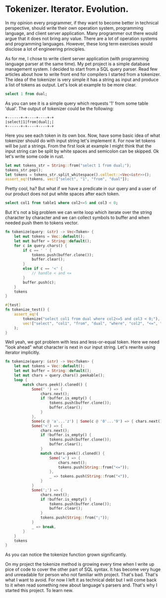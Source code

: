 # Tokenizer. Iterator. Evolution.

In my opinion every programmer, if they want to become better in technical perspective, should write their own operation system, programming language, and client server application. Many programmer out there would argue that it does not bring any value. There are a lot of operation systems and programming languages. However, these long term exercises would disclose a lot of engineering principles.

As for me, I chose to write client server application (with programming language parser at the same time). My pet project is a simple database management system. I decided to start from a SQL query parser. Read few articles about how to write front end for compilers I started from a tokenizer. The idea of the tokenizer is very simple it has a string as input and produce a list of tokens as output. Let's look at example to be more clear.

```sql
select 1 from dual;
```

As you can see it is a simple query which requests '1' from some table 'dual'. The output of tokenizer could be the following:

```
+------+-+----+----+-+
|select|1|from|dual|;|
+------+-+----+----+-+
```

Here you see each token in its own box. Now, have some basic idea of what tokenizer should do with input string let's implement it. For now let tokens will be just a strings. From the first look at example I might think that the input string can be split by white spaces and semicolon can be skipped. Ok let's write some code in rust.

```rust
let mut tokens_str = String::from("select 1 from dual;");
tokens_str.pop();
let tokens = tokens_str.split_whitespace().collect::<Vec<&str>>();
assert_eq!(tokens, vec!["select", "1", "from", "dual"]);
```

Pretty cool, ha? But what if we have a predicate in our query and a user of our product does not put white spaces after each token.

```sql
select col1 from table1 where col2<=5 and col3 < 0;
```

But it's not a big problem we can write loop which iterate over the string character by character and we can collect symbols to buffer and when needed push them to tokens vector.

```rust
fn tokenize(query: &str) -> Vec<Token> {
    let mut tokens = Vec::default();
    let mut buffer = String::default();
    for c in query.chars() {
        if c == ' ' {
            tokens.push(buffer.clone());
            buffer.clear();
        }
        else if c == '<' {
            // handle < and <=
        }
        buffer.push(c);
    }
    tokens
}

#[test]
fn tokenize_test() {
    assert_eq!(
        tokenize("select col1 from dual where col2<=5 and col3 < 0;"),
        vec!["select", "col1", "from", "dual", "where", "col2", "<=", "5", "and", "col3", "<", "0", ";"]
    );
}
```

Well yeah, we got problem with less and less-or-equal token. Here we need "look ahead" what character is next in our input string. Let's rewrite using iterator implicitly.

```rust
fn tokenize(query: &str) -> Vec<Token> {
    let mut tokens = Vec::default();
    let mut buffer = String::default();
    let mut chars = query.chars().peekable();
    loop {
        match chars.peek().cloned() {
            Some(' ') => {
                chars.next();
                if !buffer.is_empty() {
                    tokens.push(buffer.clone());
                    buffer.clear();
                }
            },
            Some(c @ 'a'...'z') | Some(c @ '0'...'9') => { chars.next(); buffer.push(c); },
            Some('<') => {
                chars.next();
                if !buffer.is_empty() {
                    tokens.push(buffer.clone());
                    buffer.clear();
                }
                match chars.peek().cloned() {
                    Some('=') => {
                        chars.next();
                        tokens.push(String::from("<="));
                    },
                    _ => tokens.push(String::from("<")),
                }
            }
            Some(';') => {
                chars.next();
                if !buffer.is_empty() {
                    tokens.push(buffer.clone());
                    buffer.clear();
                }
                tokens.push(String::from(";"));
            }
            _ => break,
        }
    }
    tokens
}
```

As you can notice the tokenize function grown significantly.

On my project the tokenize method is growing every time when I write up pice of code to cover the other part of SQL syntax. It has become very huge and unreadable for person who not familiar with project. That's bad. That's what I want to avoid. For now I left it as technical debt but I will come back to it when read something new about language's parsers and. That's why I started this project. To learn new.
